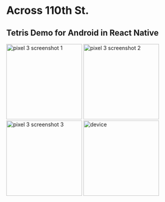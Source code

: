 # Across 110th St.

## Tetris Demo for Android in React Native

<img src="https://user-images.githubusercontent.com/41239783/96391478-cf87b780-1186-11eb-89cb-771af9d98015.png" alt="pixel 3 screenshot 1" width="200px">
<img src="https://user-images.githubusercontent.com/41239783/96391504-f0e8a380-1186-11eb-8031-b640438e5dce.png" alt="pixel 3 screenshot 2" width="200px">
<img src="https://user-images.githubusercontent.com/41239783/96391491-de6e6a00-1186-11eb-9b8a-0f59fccc86ed.png" alt="pixel 3 screenshot 3" width="200px">
<img src="https://user-images.githubusercontent.com/41239783/96448163-fb378b80-11e0-11eb-9b00-3c08d7c5347e.png" alt="device" width="200px">
